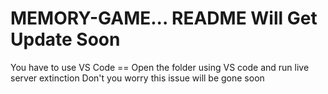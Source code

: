 # MEMORY-GAME... README Will Get Update Soon

You have to use VS Code == Open the folder using VS code and run live server extinction
Don't you worry this issue will be gone soon
